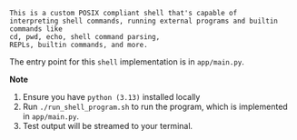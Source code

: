 ```
This is a custom POSIX compliant shell that's capable of
interpreting shell commands, running external programs and builtin commands like
cd, pwd, echo, shell command parsing,
REPLs, builtin commands, and more.
```

The entry point for this `shell` implementation is in `app/main.py`. 

**Note**

1. Ensure you have `python (3.13)` installed locally
1. Run `./run_shell_program.sh` to run the  program, which is implemented in
   `app/main.py`.
1. Test output will be streamed to your terminal.

